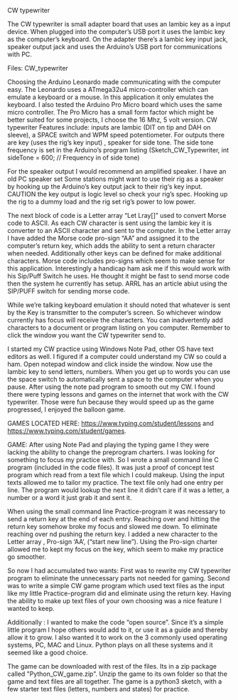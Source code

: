 CW typewriter
 










The CW typewriter is small adapter board that uses an Iambic key as a input device. When plugged into the computer’s USB port it uses the Iambic key as the computer’s keyboard. On the adapter there’s a Iambic key input jack, speaker output jack and uses the Arduino’s USB port for communications with PC. 

Files: CW_typewriter

Choosing the Arduino Leonardo made communicating with the computer easy. The Leonardo uses a ATmega32u4 micro-controller which can emulate a keyboard or a mouse. In this application it only emulates the keyboard. I also tested the Arduino Pro Micro board which uses the same micro controller. The Pro Micro has a small form factor which might be better suited for some projects, I choose the 16 Mhz, 5 volt version.
CW typewriter Features include: inputs are Iambic (DIT on tip and DAH on sleeve), a SPACE switch and WPM speed potentiometer. For outputs there are key (uses the rig’s key input) , speaker for side tone. The side tone frequency is set in the Arduino’s program listing (Sketch_CW_Typewriter, int sideTone = 600; // Frequency in of side tone)

For the speaker output I would recommend an amplified speaker. I have an old PC speaker set Some stations might want to use their rig as a speaker by hooking up the Arduino’s key output jack to their rig‘s key input. CAUTION the key output is logic level so check your rig’s spec. Hooking up  the rig to a dummy load and the rig set rig’s power to low power.

The next block of code is a Letter array “Let Lray[]” used to convert Morse code to ASCII. As each CW character is sent using the Iambic key it is converter to an ASCII character and sent to the computer. In the Letter array I have added the Morse code pro-sign “AA” and assigned it to the computer’s return key, which adds the ability to sent a return character when needed.
Additionally other keys can be defined for make additional characters. Morse code includes pro-signs which seem to make sense for this application. Interestingly a handicap ham ask me if this would work with his Sip/Puff Switch he uses. He thought it might be fast to send morse code then the system he currently has setup. ARRL has an article abiut using the SIP/PUFF switch for sending morse code.

While we’re talking keyboard emulation it should noted that whatever is sent by the Key is transmitter to the computer’s screen. So whichever window currently has focus will receive the characters. You can inadvertently add characters to a document or program listing on you computer. Remember to click the window you want the CW typewriter send to.

I started my CW practice using Windows Note Pad, other OS have text editors as well. I figured if a computer could understand my CW so could a ham. Open notepad window and click inside the window. Now use the Iambic key to send letters, numbers. When you get up to words you can use the space switch to automatically sent a space to the computer when you pause. After using the note pad program to smooth out my CW. I found there were typing lessons and games on the internet that work with the CW typewriter. Those were fun because they would speed up as the game progressed, I enjoyed the balloon game. 

GAMES LOCATED HERE: https://www.typing.com/student/lessons and https://www.typing.com/student/games.

GAME:
After using Note Pad and playing the typing game I they were lacking the ability to change the preprogram charters. I was looking for something to focus my practice with. So I wrote a small command line C program (included in the code files). It was just a proof of concept test program which read from a text file which I could makeup. Using the input texts allowed me to tailor my practice. The text file only had one entry per line. The program would lookup the next line it didn’t care if it was a letter, a number or a word it just grab it and sent it.

When using the small command line Practice-program it was necessary to send a return key at the end of each entry. Reaching over and hitting the return key somehow broke my focus and slowed me down. To eliminate reaching over nd pushing the return key. I added a new character to the Letter array , Pro-sign ‘AA’, (“start new line”). Using the Pro-sign charter allowed me to kept my focus on the key, which seem to make my practice go smoother.

So now I had accumulated two wants:
First was to rewrite my CW typewriter program to eliminate the unnecessary parts not needed for gaming. 
Second was to write a simple CW game program which used text files as the input like my little Practice-program did and eliminate using the return key.  Having the ability to make up text files of your own choosing was a nice feature I wanted to keep. 

Additionally :
 I wanted to make the code “open source”. Since it’s a simple little program I hope others would add to it, or use it as a guide and thereby allow it to grow. 
I also wanted it to work on the 3 commonly used operating systems, PC, MAC and Linux. Python plays on all these systems and it seemed like a good choice.

The game can be downloaded with rest of the files. Its in a zip package called "Python_CW_game.zip". Unzip the game to its own folder so that the game and text files are all together. The game is a python3 sketch, with a few starter text files (letters, numbers and states) for practice.
